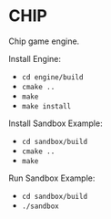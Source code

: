 # CHIP

Chip game engine.

Install Engine:
- ```cd engine/build```
- ```cmake ..```
- ```make```
- ```make install```

Install Sandbox Example:
- ```cd sandbox/build```
- ```cmake ..```
- ```make```

Run Sandbox Example:
- ```cd sandbox/build```
- ```./sandbox```
